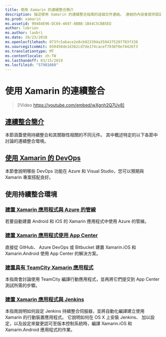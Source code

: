 ```yaml
---
title: 使用 Xamarin 的連續整合簡介
description: 描述使用 Xamarin 的連續整合指南的這個文件連結。 連結的內容會提供設定連續整合的概觀，並討論 App Center 建置、 TeamCity 和 Jenkins。
ms.prod: xamarin
ms.assetid: 99484E96-DC69-4697-8BBB-1B44C5CBB5ED
author: lobrien
ms.author: laobri
ms.date: 10/23/2018
ms.openlocfilehash: 073fc5abace2e0cb923394a359437528f703f338
ms.sourcegitcommit: 650458de1d362cd7de174cacef7838f0e74426f3
ms.translationtype: MT
ms.contentlocale: zh-TW
ms.lasthandoff: 03/15/2019
ms.locfileid: "57981660"
---
```

# <a name="continuous-integration-with-xamarin"></a>使用 Xamarin 的連續整合

> [!Video https://youtube.com/embed/wXgnh2Q7Uv8]

## <a name="introduction-to-continuous-integrationtoolsciintro-to-cimd"></a>[連續整合簡介](~/tools/ci/intro-to-ci.md)

本節涵蓋使用持續整合和其關聯性相關的不同元件。 其中概述特定的以下各節中討論的連續整合環境。

## <a name="devops-with-xamarintoolscidevopsmd"></a>[使用 Xamarin 的 DevOps](~/tools/ci/devops.md)

本節會說明哪些 DevOps 功能在 Azure 和 Visual Studio，您可以預期與 Xamarin 專案搭配良好。

## <a name="working-with-continuous-integration-environments"></a>使用持續整合環境

### <a name="build-xamarin-apps-with-azure-pipelineshttpsdocsmicrosoftcomazuredevopspipelineslanguagesxamarin"></a>[建置 Xamarin 應用程式與 Azure 的管線](https://docs.microsoft.com/azure/devops/pipelines/languages/xamarin/)

若要自動建置 Android 和 iOS 的 Xamarin 應用程式中使用 Azure 的管線。

### <a name="build-xamarin-apps-using-app-centerhttpsdocsmicrosoftcomappcenterbuildxamarin"></a>[建置 Xamarin 應用程式使用 App Center](https://docs.microsoft.com/appcenter/build/xamarin/)

直接從 GitHub、 Azure DevOps 或 Bitbucket 建置 Xamarin.iOS 和 Xamarin.Android 使用 App Center 的解決方案。

### <a name="build-xamarin-apps-with-teamcitytoolsciteamcitymd"></a>[建置具有 TeamCity Xamarin 應用程式](~/tools/ci/teamcity.md)

本指南會討論使用 TeamCity 編譯行動應用程式，並再將它們提交到 App Center 測試所需的步驟。

### <a name="build-xamarin-apps-with-jenkinstoolscijenkins-walkthroughmd"></a>[建置 Xamarin 應用程式與 Jenkins](~/tools/ci/jenkins-walkthrough.md)

本指南說明如何設定 Jenkins 持續整合伺服器，並將自動化編譯建立使用 Xamarin 的行動裝置應用程式。 它說明如何在 OS X 上安裝 Jenkins、 加以設定，以及設定來變更認可至版本控制系統時，編譯 Xamarin.iOS 和 Xamarin.Android 應用程式的作業。
